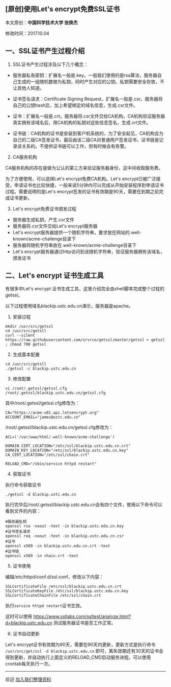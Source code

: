 ## [原创]使用Let's encrypt免费SSL证书

本文原创：**中国科学技术大学 张焕杰**

修改时间：2017.10.04

## 一、SSL证书产生过程介绍

1. SSL证书产生过程涉及以下几个概念：

* 服务器私有密钥：扩展名一般是.key。一般我们使用的是rsa算法，服务器自己生成的一组随机数做为私钥，同时产生对应的公钥。私钥需要安全存放，不让其他人知道。

* 证书签名请求：Certificate Signing Request，扩展名一般是.csr。服务器将自己的公钥hash后，加上希望绑定的域名信息，生成.csr文件。

* 证书：扩展名一般是.crt。服务器将.csr文件交给CA机构，CA机构验证服务器真实拥有该域名后，用CA机构的私钥对这些信息签名，生成.crt文件。

* 证书链：CA机构的证书是安装到客户机系统的，为了安全起见，CA机构会为自己的二级CA签发证书，最后由该二级CA对普通用户签发证书，证书链是记录该关系的。不提供证书链可以工作，但有时候会有告警。

2. CA服务机构

CA服务机构的存在是做为公认的第三方来验证服务器身份，这中间收取服务费。

为了方便使用，可以选择Let's encrypt免费CA机构。Let's encrypt已被广泛接受，申请证书也比较快捷，一般来说5分钟内可以完成从开始安装程序到申请证书过程。需要说明的是Let's encrypt签发的证书有效期是90天，需要在到期之前完成证书更新。


3. Let's encrypt免费证书颁发过程

* 服务器生成私钥，产生.csr文件
* 服务器将.csr文件交给Let's encrypt服务器
* Let's encrypt服务器提供一个随机字符串，要求放在网站的.well-known/acme-challenge目录下
* 服务器将随机字符串放在.well-known/acme-challenge目录下
* Let's encrypt服务器通过http访问到该随机字符串，验证服务器拥有该域名，颁发证书

## 二、Let's encrypt 证书生成工具

有很多中Let's encrypt 证书生成工具，这里介绍完全由shell脚本完成整个过程的getssl。

以下过程使用域名blackip.ustc.edu.cn演示，服务器是apache。

1. 安装过程
````
mkdir /usr/src/getssl
cd /usr/src/getsll
curl --silent https://raw.githubusercontent.com/srvrco/getssl/master/getssl > getssl ; chmod 700 getssl
````

2. 生成基本配置
````
cd /usr/src/getsll
./getssl -c blackip.ustc.edu.cn
````
3. 修改配置
````
vi /root/.getssl/getssl.cfg /root/.getssl/blackip.ustc.edu.cn/getssl.cfg
````
其中/root/.getssl/getssl.cfg修改为：
````
CA="https://acme-v01.api.letsencrypt.org"
ACCOUNT_EMAIL="james@ustc.edu.cn"
````
/root/.getssl/blackip.ustc.edu.cn/getssl.cfg修改为：
````
ACL=('/var/www/html/.well-known/acme-challenge')

DOMAIN_CERT_LOCATION="/etc/ssl/blackip.ustc.edu.cn.crt"
DOMAIN_KEY_LOCATION="/etc/ssl/blackip.ustc.edu.cn.key"
CA_CERT_LOCATION="/etc/ssl/chain.crt"

RELOAD_CMD="/sbin/service httpd restart"
````

4. 获取证书

执行命令获取证书
````
./getssl -d blackip.ustc.edu.cn
````
执行完毕后/root/.getssl/blackip.ustc.edu.cn会有四个文件，使用以下命令可以看到文件的内容：

````
#服务器私钥
openssl rsa -noout -text -in blackip.ustc.edu.cn.key 
#证书签名请求
openssl req -noout -text -in blackip.ustc.edu.cn.csr
#证书
openssl x509 -in blackip.ustc.edu.cn.crt -text
#证书链
openssl x509 -in chain.crt -text
````

5. 证书使用

编辑/etc/httpd/conf.d/ssl.conf，修改以下内容：
````
SSLCertificateFile /etc/ssl/blackip.ustc.edu.cn.crt
SSLCertificateKeyFile /etc/ssl/blackip.ustc.edu.cn.key
SSLCertificateChainFile /etc/ssl/chain.crt
````
执行````service httpd restart````证书生效。 

这时可以使用 https://www.ssllabs.com/ssltest/analyze.html?d=blackip.ustc.edu.cn 测试服务器证书是否工作正常。

6. 证书自动更新

Let's encrypt证书有效期为90天，需要在90天内更新，更新方式是执行命令
````/usr/src/get/ssl -d blackip.ustc.edu.cn````
即可，离失效期还有30天的证书会得到更新，并自动执行上面定义的RELOAD_CMD启动服务进程。可以使用crontab每天执行一次。

***
欢迎 [加入我们整理资料](https://github.com/bg6cq/ITTS)
